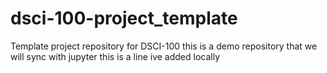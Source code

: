# dsci-100-project_template
Template project repository for DSCI-100
this is a demo repository that we will sync with jupyter
this is a line ive added locally